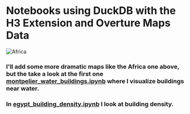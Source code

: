 # Notebooks using DuckDB with the H3 Extension and Overture Maps Data

![Africa](https://github.com/user-attachments/assets/2fede725-bcde-425a-94dc-65b8c2f91ca9)

### I'll add some more dramatic maps like the Africa one above, but the take a look at the first one [montpelier_water_buildings.ipynb](montpelier_water_buildings.ipynb) where I visualize buildings near water.

### In [egypt_building_density.ipynb](egypt_building_density.ipynb) I look at building density.
